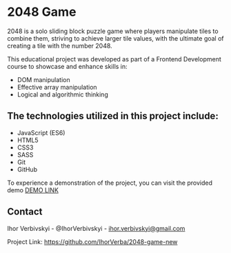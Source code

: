 # 2048 Game

2048 is a solo sliding block puzzle game where players manipulate tiles to combine them, striving to achieve larger tile values, with the ultimate goal of creating a tile with the number 2048.

This educational project was developed as part of a Frontend Development course to showcase and enhance skills in:

- DOM manipulation
- Effective array manipulation
- Logical and algorithmic thinking

## The technologies utilized in this project include:

- JavaScript (ES6)
- HTML5
- CSS3
- SASS
- Git
- GitHub

To experience a demonstration of the project, you can visit the provided demo [DEMO LINK](https://IhorVerba.github.io/2048-game-new/)

## Contact
Ihor Verbivskyi - @IhorVerbivskyi - ihor.verbivskyi@gmail.com

Project Link: https://github.com/IhorVerba/2048-game-new


